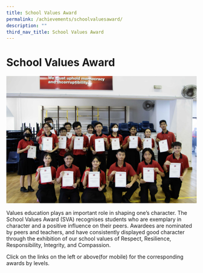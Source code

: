 ```yaml
---
title: School Values Award
permalink: /achievements/schoolvaluesaward/
description: ""
third_nav_title: School Values Award
---
```

#     School Values Award

![](/images/svamainpic.jpg)

Values education plays an important role in shaping one’s character. The School Values Award (SVA) recognises students who are exemplary in character and a positive influence on their peers. Awardees are nominated by peers and teachers, and have consistently displayed good character through the exhibition of our school values of Respect, Resilience, Responsibility, Integrity, and Compassion.

Click on the links on the left or above(for mobile) for the corresponding awards by levels.